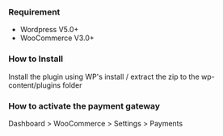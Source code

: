### Requirement
 - Wordpress V5.0+
 - WooCommerce V3.0+
 
### How to Install
Install the plugin using WP's install / extract the zip to the wp-content/plugins folder

### How to activate the payment gateway
Dashboard > WooCommerce > Settings > Payments 

